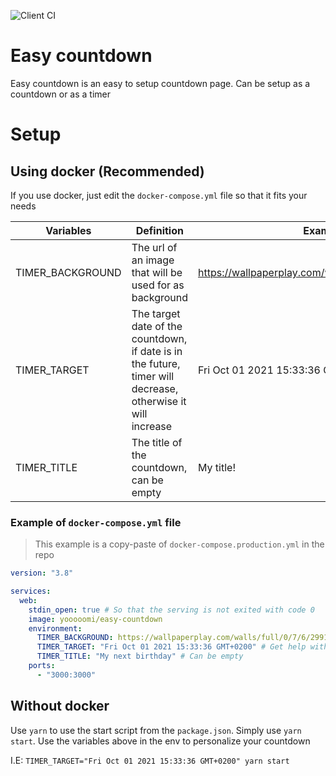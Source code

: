 ![Client CI](https://github.com/Yooooomi/easy-countdown/workflows/Client%20CI/badge.svg)

# Easy countdown

Easy countdown is an easy to setup countdown page. Can be setup as a countdown or as a timer

# Setup

## Using docker (Recommended)

If you use docker, just edit the `docker-compose.yml` file so that it fits your needs

|Variables|Definition|Example|
|-|-|-|
|TIMER_BACKGROUND|The url of an image that will be used for as background|https://wallpaperplay.com/walls/full/0/7/6/29912.jpg|
|TIMER_TARGET|The target date of the countdown, if date is in the future, timer will decrease, otherwise it will increase|Fri Oct 01 2021 15:33:36 GMT+0200|
|TIMER_TITLE|The title of the countdown, can be empty|My title!|

### Example of `docker-compose.yml` file

> This example is a copy-paste of `docker-compose.production.yml` in the repo

```yml
version: "3.8"

services:
  web:
    stdin_open: true # So that the serving is not exited with code 0
    image: yooooomi/easy-countdown
    environment:
      TIMER_BACKGROUND: https://wallpaperplay.com/walls/full/0/7/6/29912.jpg
      TIMER_TARGET: "Fri Oct 01 2021 15:33:36 GMT+0200" # Get help with https://esqsoft.com/javascript_examples/date-to-epoch.htm
      TIMER_TITLE: "My next birthday" # Can be empty
    ports:
      - "3000:3000"
```

## Without docker

Use `yarn` to use the start script from the 
`package.json`. Simply use `yarn start`. Use the variables above in the env to personalize your countdown

I.E: `TIMER_TARGET="Fri Oct 01 2021 15:33:36 GMT+0200" yarn start`